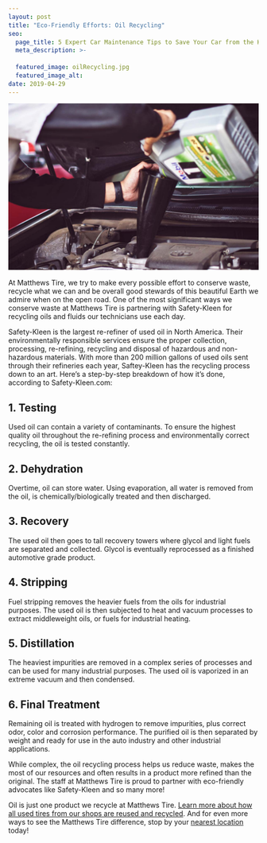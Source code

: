 ```yaml
---
layout: post
title: "Eco-Friendly Efforts: Oil Recycling"
seo:
  page_title: 5 Expert Car Maintenance Tips to Save Your Car from the Heat
  meta_description: >-

  featured_image: oilRecycling.jpg
  featured_image_alt:
date: 2019-04-29
---
```


![Matthews Tire Oil Recycling](oilRecycling.jpg)

At Matthews Tire, we try to make every possible effort to conserve waste, recycle what we can and be overall good stewards of this beautiful Earth we admire when on the open road. One of the most significant ways we conserve waste at Matthews Tire is partnering with Safety-Kleen for recycling oils and fluids our technicians use each day.

Safety-Kleen is the largest re-refiner of used oil in North America. Their environmentally responsible services ensure the proper collection, processing, re-refining, recycling and disposal of hazardous and non-hazardous materials. With more than 200 million gallons of used oils sent through their refineries each year, Saftey-Kleen has the recycling process down to an art. Here’s a step-by-step breakdown of how it’s done, according to Safety-Kleen.com:

## 1. Testing

Used oil can contain a variety of contaminants. To ensure the highest quality oil throughout the re-refining process and environmentally correct recycling, the oil is tested constantly.

## 2. Dehydration

Overtime, oil can store water. Using evaporation, all water is removed from the oil, is chemically/biologically treated and then discharged.

## 3. Recovery

The used oil then goes to tall recovery towers where glycol and light fuels are separated and collected. Glycol is eventually reprocessed as a finished automotive grade product.

## 4. Stripping

Fuel stripping removes the heavier fuels from the oils for industrial purposes. The used oil is then subjected to heat and vacuum processes to extract middleweight oils, or fuels for industrial heating.

## 5. Distillation

The heaviest impurities are removed in a complex series of processes and can be used for many industrial purposes. The used oil is vaporized in an extreme vacuum and then condensed.

## 6. Final Treatment

Remaining oil is treated with hydrogen to remove impurities, plus correct odor, color and corrosion performance. The purified oil is then separated by weight and ready for use in the auto industry and other industrial applications.

While complex, the oil recycling process helps us reduce waste, makes the most of our resources and often results in a product more refined than the original. The staff at Matthews Tire is proud to partner with eco-friendly advocates like Safety-Kleen and so many more!

Oil is just one product we recycle at Matthews Tire. <a href="https://matthewstire.com/blog/reduce-reuse-recycle-your-old-tires.html">Learn more about how all used tires from our shops are reused and recycled</a>. And for even more ways to see the Matthews Tire difference, stop by your <a href="/locations/">nearest location</a> today!
